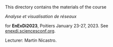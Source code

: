 
This directory contains the materials of the course

*Analyse et visualisation de réseaux*

for **EnExDi2023**, Poitiers January 23-27, 2023. See [enexdi.sciencesconf.org](https://enexdi.sciencesconf.org).

Lecturer: Martin Nicastro.

